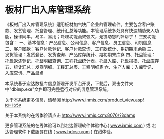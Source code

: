 # 板材厂出入库管理系统

《板材厂出入库管理系统》适用板材加气块厂企业的管理软件。主要包含客户账款、发货管理、托盘管理、统计汇总等功能。本管理系统多处具有快速辅助录入功能，操作简单，易学、易用；处理功能高效强大，是协助您的好帮手！
主要功能包含：
一、基本信息：产品信息、公司信息、客户信息、员工信息、司机信息
二、客户账款：客户付款登记、客户付款查询、工程款统计、期初期末余额
三、发货管理：发货登记、发货查询、产品库存统计、期初期末库存
四、托盘管理：托盘返还登记、托盘明细查询、工程托盘统计表、托盘入库、托盘报损、托盘库存
五、统计汇总：发货明细、工程汇总表、工程明细表
六、生产入库：入库登记、入库查询、产品盘点


本系统基于宏达数据库信息管理开发平台开发，下载后，双击文件夹中"dbimp.exe"文件即可完整运行对应的信息管理系统。

关于本系统更多信息，请参阅:http://www.inmis.com/product_view.asp?id=1650

关于本系统的在线体验请点击:http://www.inmis.com:8076/?Bdams

更多管理系统的在线体验可以到宏达管理软件体验中心( www.inmis.com ) 或 宏达管理软件下载服务在线 ( www.hdcsc.com ) 在线体验。
